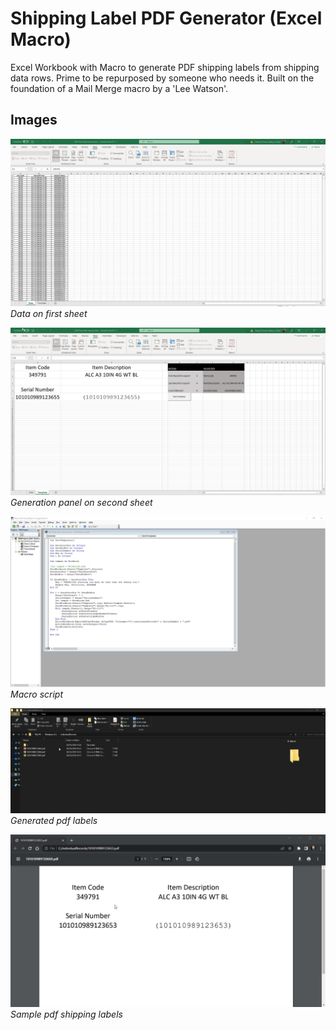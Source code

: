 # Shipping Label PDF Generator (Excel Macro)
Excel Workbook with Macro to generate PDF shipping labels from shipping data rows. Prime to be repurposed by someone who needs it. Built on the foundation of a Mail Merge macro by a 'Lee Watson'.

## Images

![Data on first sheet](https://github.com/zaksadiq/shippinglabelmacro/blob/581ff0d13bbc3fcd14d2f8da087bb0f8dfaf9562/Images/1.png)
*Data on first sheet*

![Generation panel on second sheet](https://github.com/zaksadiq/shippinglabelmacro/blob/581ff0d13bbc3fcd14d2f8da087bb0f8dfaf9562/Images/2.png)
*Generation panel on second sheet*

![Macro script](https://github.com/zaksadiq/shippinglabelmacro/blob/581ff0d13bbc3fcd14d2f8da087bb0f8dfaf9562/Images/3.png)
*Macro script*

![Generated pdf labels](https://github.com/zaksadiq/shippinglabelmacro/blob/581ff0d13bbc3fcd14d2f8da087bb0f8dfaf9562/Images/4.png)
*Generated pdf labels*

![Sample pdf shipping label](https://github.com/zaksadiq/shippinglabelmacro/blob/581ff0d13bbc3fcd14d2f8da087bb0f8dfaf9562/Images/5.png)
*Sample pdf shipping labels*
